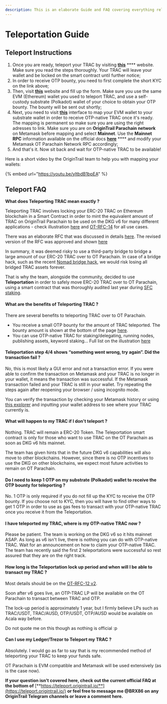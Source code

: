 ```yaml
---
description: This is an elaborate Guide and FAQ covering everything related to Teleporting
---
```


# Teleportation Guide

## Teleport Instructions

1. Once you are ready, teleport your TRAC by visiting [**this**](https://teleport.origintrail.io/) **** website. Make sure you read the steps thoroughly. Your TRAC will leave your wallet and be locked on the smart contract until further notice;
2. In order to receive OTP bounty, you need to first complete the short KYC on the link above;
3. Then, visit [**this**](https://teleport.origintrail.io/teleport-reward-claim) website and fill up the form. Make sure you use the same EVM (Ethereum) wallet you used to teleport TRAC, and use a self-custody substrate (Polkadot) wallet of your choice to obtain your OTP bounty. The bounty will be sent out shortly;
4. Next, you need to visit [**this**](https://parachain.origintrail.io/parachain-account-mapping) interface to map your EVM wallet to your substrate wallet in order to receive OTP-native TRAC once it's ready. The mapping is permanent so make sure you are using the right adresses to link. Make sure you are on **OriginTrail Parachain network** on Metamask before mapping and select **Mainnet**. Use the **Mainnet RPC** information available on the official docs [**here**](https://docs.origintrail.io/blockchain-layer-1/origintrail-parachain/origintrail-parachain-network-rpc) **** and modify your Metamask OT Parachain Network RPC accordingly;
5. And that's it. Now sit back and wait for OTP-native TRAC to be available!

Here is a short video by the OriginTrail team to help you with mapping your wallets:

{% embed url="https://youtu.be/yltbdB1bpEA" %}

## Teleport FAQ

**What does Teleporting TRAC mean exactly ?**

Teleporting TRAC involves locking your ERC-20 TRAC on Ethereum blockchain in a Smart Contract in order to mint the equivalent amount of TRAC on OriginTrail Parachain to be used on the DKG v6 for many different applications - check illustration [here](https://teleport.origintrail.io/) and [OT-RFC-14](https://medium.com/origintrail/ot-rfc-14-dkg-v6-trac-tokenomics-886ff2b6b8cb?source=rss-fecf7416927e------2) for all use cases.

There was an elaborate RFC that was discussed in details [here](https://github.com/OriginTrail/OT-RFC-repository/issues/16). The revised version of the RFC was approved and shown [here](https://medium.com/origintrail/ot-rfc-12-v2-teleporting-trac-to-the-origintrail-parachain-on-polkadot-de535a9d2693)

In summary, it was deemed risky to use a third-party bridge to bridge a large amount of our ERC-20 TRAC over to OT Parachain. In case of a bridge hack, such as the recent [Nomad bridge hack](https://mobile.twitter.com/i/events/1554556780239355905), we would risk losing all bridged TRAC assets forever.

That is why the team, alongside the community, decided to use **Teleportation** in order to safely move ERC-20 TRAC over to OT Parachain, using a smart contract that was thoroughly audited last year during [SFC staking](https://t.co/NYLru2Aqor).

#### **What are the benefits of Teleporting TRAC ?**

There are several benefits to teleporting TRAC over to OT Parachain.

* You receive a small OTP bounty for the amount of TRAC teleported. The bounty amount is shown at the bottom of the page [here](https://teleport.origintrail.io/).
* You can use OTP-native TRAC for staking/delegating, running nodes, publishing assets, keyword staking... Full list on the illustration [here](https://teleport.origintrail.io/)

#### **Teleportation step 4/4 shows “something went wrong, try again”. Did the transaction fail ?**

No, this is most likely a GUI error and not a transaction error. If you were able to confirm the transaction on Metamask and your TRAC is no longer in your wallet, it means the transaction was successful. If the Metamask transaction failed and your TRAC is still in your wallet. Try repeating the steps again after reopening your browser / using incognito mode.

You can verify the transaction by checking your Metamask history or using [this explorer](https://etherscan.io/) and inputting your wallet address to see where your TRAC currently is.

#### **What will happen to my TRAC if I don't teleport ?**

Nothing. TRAC will remain a ERC-20 Token. The Teleportation smart contract is only for those who want to use TRAC on the OT Parachain as soon as DKG v6 hits mainnet.

The team has given hints that in the future DKG v6 capabilities will also move to other blockchains. However, since there is no OTP incentives to use the DKG on other blockchains, we expect most future activities to remain on OT Parachain.

#### **Do I need to keep 1 OTP on my substrate (Polkadot) wallet to receive the OTP bounty for teleporting ?**

No. 1 OTP is only required if you do not fill up the KYC to receive the OTP bounty. If you choose not to KYC, then you will have to find other ways to get 1 OTP in order to use as gas fees to transact with your OTP-native TRAC once you receive it from the Teleportation.

#### **I have teleported my TRAC, where is my OTP-native TRAC now ?**

Please be patient. The team is working on the DKG v6 so it hits mainnet ASAP. As long as v6 isn't live, there is nothing you can do with OTP-native TRAC. Wait for an announcement on how to claim your OTP-native TRAC. The team has recently said the first 2 teleportations were successful so rest assured that they are on the right track.

#### **How long is the Teleportation lock up period and when will I be able to transact my TRAC ?**

Most details should be on the [OT-RFC-12 v2](https://medium.com/origintrail/ot-rfc-12-v2-teleporting-trac-to-the-origintrail-parachain-on-polkadot-de535a9d2693).

Soon after v6 goes live, an OTP-TRAC LP will be available on the OT Parachain to transact between TRAC and OTP.

The lock-up period is approximately 1 year, but I firmly believe LPs such as TRAC/USDT, TRAC/AUSD, OTP/USDT, OTP/AUSD would be available on Acala way before.

Do not quote me on this though as nothing is official :p

#### **Can I use my Ledger/Trezor to Teleport my TRAC ?**

Absolutely. I would go as far to say that is my recommended method of teleporting your TRAC to keep your funds safe.

OT Parachain is EVM compatible and Metamask will be used extensively (as is the case now).

**If your question isn't covered here, check out the current official FAQ at the bottom of** [**https://teleport.origintrail.io/**](https://teleport.origintrail.io/) **or feel free to message me @BRX86 on any OriginTrail Telegram channels or leave a comment here.**
